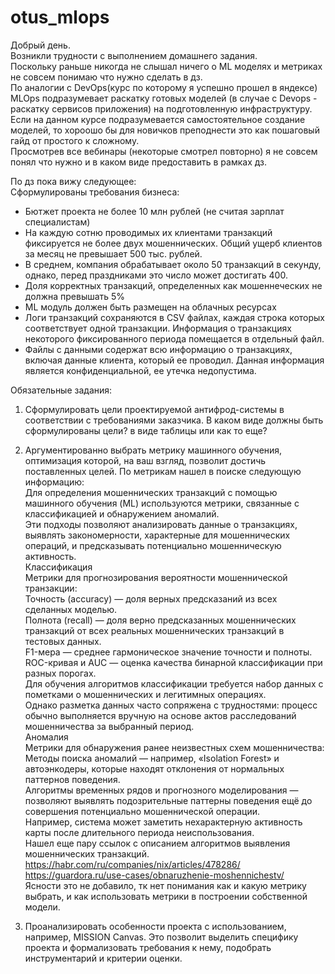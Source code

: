 # otus_mlops

Добрый день.  
Возникли трудности с выполнением домашнего задания.  
Поскольку раньше никогда не слышал ничего о ML моделях и метриках не совсем понимаю что нужно сделать в дз.  
По аналогии с DevOps(курс по которому я успешно прошел в яндексе) MLOps подразумевает раскатку готовых моделей (в случае c Devops - раскатку сервисов приложения) на подготовленную инфраструктуру.  
Если на данном курсе подразумевается самостоятельное создание моделей, то хороошо бы для новичков преподнести это как пошаговый гайд от простого к сложному.  
Просмотрев все вебинары (некоторые смотрел повторно) я не совсем понял что нужно и в каком виде предоставить в рамках дз.  

По дз пока вижу следующее:  
Сформулированы требования бизнеса:  
- Бютжет проекта не более 10 млн рублей (не считая зарплат специалистам)
- На каждую сотню проводимых их клиентами транзакций фиксируется не более двух мошеннических.
Общий ущерб клиентов за месяц не превышает 500 тыс. рублей.
- В среднем, компания обрабатывает около 50 транзакций в секунду, однако, перед праздниками это число может достигать 400.
- Доля корректных транзакций, определенных как мошеннеческих не должна превышать 5%
- ML модуль должен быть размещен на облачных ресурсах
- Логи транзакций сохраняются в CSV файлах, каждая строка которых соответствует одной транзакции. 
Информация о транзакциях некоторого фиксированного периода помещается в отдельный файл.
- Файлы с данными содержат всю информацию о транзакциях, включая данные клиента, который ее проводил. Данная информация является конфиденциальной, ее утечка недопустима.


Обязательные задания:
1. Сформулировать цели проектируемой антифрод-системы в соответствии с требованиями заказчика.
В каком виде должны быть сформулированы цели? в виде таблицы или как то еще?  

2. Аргументированно выбрать метрику машинного обучения, оптимизация которой, на ваш взгляд, позволит достичь поставленных целей.
По метрикам нашел в поиске следующую информацию:  
Для определения мошеннических транзакций с помощью машинного обучения (ML) используются метрики, связанные с классификацией и обнаружением аномалий.  
Эти подходы позволяют анализировать данные о транзакциях, выявлять закономерности, характерные для мошеннических операций, и предсказывать потенциально мошенническую активность.   
Классификация  
Метрики для прогнозирования вероятности мошеннической транзакции:   
Точность (accuracy) — доля верных предсказаний из всех сделанных моделью.  
Полнота (recall) — доля верно предсказанных мошеннических транзакций от всех реальных мошеннических транзакций в тестовых данных.  
F1-мера — среднее гармоническое значение точности и полноты.  
ROC-кривая и AUC — оценка качества бинарной классификации при разных порогах.  
Для обучения алгоритмов классификации требуется набор данных с пометками о мошеннических и легитимных операциях.  
Однако разметка данных часто сопряжена с трудностями: процесс обычно выполняется вручную на основе актов расследований мошенничества за выбранный период.  
Аномалия  
Метрики для обнаружения ранее неизвестных схем мошенничества:  
Методы поиска аномалий — например, «Isolation Forest» и автоэнкодеры, которые находят отклонения от нормальных паттернов поведения.  
Алгоритмы временных рядов и прогнозного моделирования — позволяют выявлять подозрительные паттерны поведения ещё до совершения потенциально мошеннической операции.  
Например, система может заметить нехарактерную активность карты после длительного периода неиспользования.  
Нашел еще пару ссылок с описанием алгоритмов выявления мошеннических транзакций.  
https://habr.com/ru/companies/nix/articles/478286/  
https://guardora.ru/use-cases/obnaruzhenie-moshennichestv/  
Ясности это не добавило, тк нет понимания как и какую метрику выбрать, и как использовать метрики в построении собственной модели.

3. Проанализировать особенности проекта с использованием, например, MISSION Canvas. Это позволит выделить специфику проекта и формализовать требования к нему, подобрать инструментарий и критерии оценки.  
